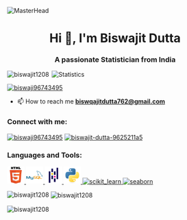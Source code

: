 ![MasterHead](https://www.merlot.org/merlot/images/portal-banners/statistics_banner.jpg)
<h1 align="center">Hi 👋, I'm Biswajit Dutta</h1>
<h3 align="center">A passionate Statistician from India</h3>
<img align="right" alt="Statistics" width="400" src="https://149695847.v2.pressablecdn.com/wp-content/uploads/2018/11/tomdribbble.gif">

<p align="left"> <img src="https://komarev.com/ghpvc/?username=biswajit1208&label=Profile%20views&color=0e75b6&style=flat" alt="biswajit1208" /> </p>

<p align="left"> <a href="https://twitter.com/biswaji96743495" target="blank"><img src="https://img.shields.io/twitter/follow/biswaji96743495?logo=twitter&style=for-the-badge" alt="biswaji96743495" /></a> </p>

- 📫 How to reach me **biswqajitdutta762@gmail.com**

<h3 align="left">Connect with me:</h3>
<p align="left">
<a href="https://twitter.com/biswaji96743495" target="blank"><img align="center" src="https://raw.githubusercontent.com/rahuldkjain/github-profile-readme-generator/master/src/images/icons/Social/twitter.svg" alt="biswaji96743495" height="30" width="40" /></a>
<a href="https://linkedin.com/in/biswajit-dutta-9625211a5" target="blank"><img align="center" src="https://raw.githubusercontent.com/rahuldkjain/github-profile-readme-generator/master/src/images/icons/Social/linked-in-alt.svg" alt="biswajit-dutta-9625211a5" height="30" width="40" /></a>
</p>

<h3 align="left">Languages and Tools:</h3>
<p align="left"> <a href="https://www.w3.org/html/" target="_blank" rel="noreferrer"> <img src="https://raw.githubusercontent.com/devicons/devicon/master/icons/html5/html5-original-wordmark.svg" alt="html5" width="40" height="40"/> </a> <a href="https://www.mysql.com/" target="_blank" rel="noreferrer"> <img src="https://raw.githubusercontent.com/devicons/devicon/master/icons/mysql/mysql-original-wordmark.svg" alt="mysql" width="40" height="40"/> </a> <a href="https://pandas.pydata.org/" target="_blank" rel="noreferrer"> <img src="https://raw.githubusercontent.com/devicons/devicon/2ae2a900d2f041da66e950e4d48052658d850630/icons/pandas/pandas-original.svg" alt="pandas" width="40" height="40"/> </a> <a href="https://www.python.org" target="_blank" rel="noreferrer"> <img src="https://raw.githubusercontent.com/devicons/devicon/master/icons/python/python-original.svg" alt="python" width="40" height="40"/> </a> <a href="https://scikit-learn.org/" target="_blank" rel="noreferrer"> <img src="https://upload.wikimedia.org/wikipedia/commons/0/05/Scikit_learn_logo_small.svg" alt="scikit_learn" width="40" height="40"/> </a> <a href="https://seaborn.pydata.org/" target="_blank" rel="noreferrer"> <img src="https://seaborn.pydata.org/_images/logo-mark-lightbg.svg" alt="seaborn" width="40" height="40"/> </a> </p>

<p><img align="left" src="https://github-readme-stats.vercel.app/api/top-langs?username=biswajit1208&show_icons=true&locale=en&layout=compact" alt="biswajit1208" /></p>

<p>&nbsp;<img align="center" src="https://github-readme-stats.vercel.app/api?username=biswajit1208&show_icons=true&locale=en" alt="biswajit1208" /></p>

<p><img align="center" src="https://github-readme-streak-stats.herokuapp.com/?user=biswajit1208&" alt="biswajit1208" /></p>
